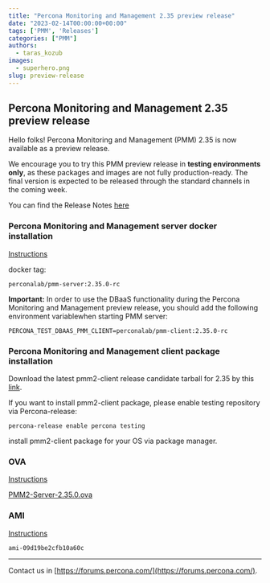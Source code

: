 ```yaml
---
title: "Percona Monitoring and Management 2.35 preview release"
date: "2023-02-14T00:00:00+00:00"
tags: ['PMM', 'Releases']
categories: ["PMM"]
authors:
  - taras_kozub
images:
  - superhero.png
slug: preview-release
---
```


## Percona Monitoring and Management 2.35 preview release

Hello folks! Percona Monitoring and Management (PMM) 2.35 is now available as a preview release.

We encourage you to try this PMM preview release in **testing environments only**, as these packages and images are not fully production-ready. The final version is expected to be released through the standard channels in the coming week.

You can find the Release Notes [here](https://two-34-0-pr-977.onrender.com/release-notes/2.35.0.html)

### Percona Monitoring and Management server docker installation

[Instructions](https://docs.percona.com/percona-monitoring-and-management/setting-up/server/docker.html)

docker tag:

`perconalab/pmm-server:2.35.0-rc`

**Important:** In order to use the DBaaS functionality during the Percona Monitoring and Management preview release, you should add the following environment variablewhen starting PMM server:

`PERCONA_TEST_DBAAS_PMM_CLIENT=perconalab/pmm-client:2.35.0-rc`

### Percona Monitoring and Management client package installation

Download the latest pmm2-client release candidate tarball for 2.35 by this [link](https://s3.us-east-2.amazonaws.com/pmm-build-cache/PR-BUILDS/pmm2-client/pmm2-client-latest-4898.tar.gz).


If you want to install pmm2-client package, please enable testing repository via Percona-release: 


`
percona-release enable percona testing
`

install pmm2-client package for your OS via package manager.

### OVA

[Instructions](https://docs.percona.com/percona-monitoring-and-management/setting-up/server/virtual-appliance.html)

[PMM2-Server-2.35.0.ova](https://percona-vm.s3.amazonaws.com/PMM2-Server-2.35.0.ova)

### AMI

[Instructions](https://docs.percona.com/percona-monitoring-and-management/setting-up/server/aws.html)

`ami-09d19be2cfb10a60c`


---

Contact us in [https://forums.percona.com/](https://forums.percona.com/).